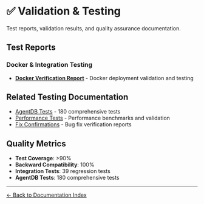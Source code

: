# ✅ Validation & Testing

Test reports, validation results, and quality assurance documentation.

## Test Reports

### Docker & Integration Testing
- **[Docker Verification Report](./DOCKER_VERIFICATION_REPORT.md)** - Docker deployment validation and testing

## Related Testing Documentation

- [AgentDB Tests](../agentdb/SWARM_IMPLEMENTATION_COMPLETE.md) - 180 comprehensive tests
- [Performance Tests](../performance/) - Performance benchmarks and validation
- [Fix Confirmations](../fixes/) - Bug fix verification reports

## Quality Metrics

- **Test Coverage**: >90%
- **Backward Compatibility**: 100%
- **Integration Tests**: 39 regression tests
- **AgentDB Tests**: 180 comprehensive tests

---

[← Back to Documentation Index](../README.md)
